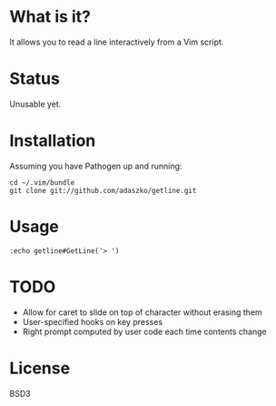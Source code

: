 What is it?
===========

It allows you to read a line interactively from a Vim script.


Status
======

Unusable yet.


Installation
============

Assuming you have Pathogen up and running:

    cd ~/.vim/bundle
    git clone git://github.com/adaszko/getline.git


Usage
=====

    :echo getline#GetLine('> ')


TODO
====

* Allow for caret to slide on top of character without erasing them
* User-specified hooks on key presses
* Right prompt computed by user code each time contents change


License
=======

BSD3
